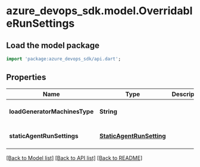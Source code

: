 # azure_devops_sdk.model.OverridableRunSettings

## Load the model package
```dart
import 'package:azure_devops_sdk/api.dart';
```

## Properties
Name | Type | Description | Notes
------------ | ------------- | ------------- | -------------
**loadGeneratorMachinesType** | **String** |  | [optional] [default to null]
**staticAgentRunSettings** | [**StaticAgentRunSetting**](StaticAgentRunSetting.md) |  | [optional] [default to null]

[[Back to Model list]](../README.md#documentation-for-models) [[Back to API list]](../README.md#documentation-for-api-endpoints) [[Back to README]](../README.md)


